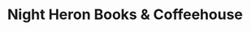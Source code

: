 ---
title: "Night Heron Books & Coffeehouse"
url: /laramie/night-heron-books-and-coffeehouse/
shop: books
---